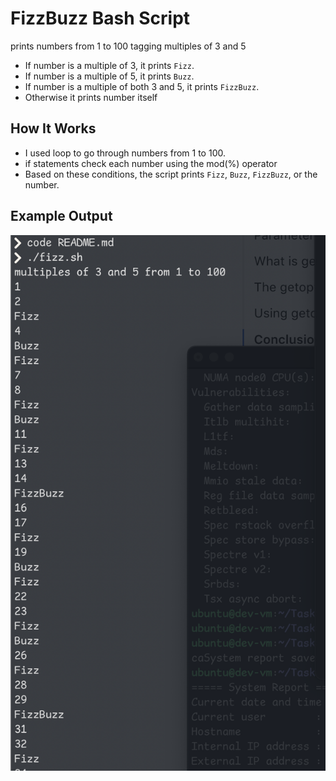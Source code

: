 
# FizzBuzz Bash Script
 prints numbers from 1 to 100 tagging multiples of 3 and 5

- If number is a multiple of 3, it prints `Fizz`.
- If number is a multiple of 5, it prints `Buzz`.
- If number is a multiple of both 3 and 5, it prints `FizzBuzz`.
- Otherwise it prints number itself


## How It Works

- I used loop to go through numbers from 1 to 100.
- if statements check each number using the mod(%) operator 
- Based on these conditions, the script prints `Fizz`, `Buzz`, `FizzBuzz`, or the number.


## Example Output
 ![scr](scr1.png)
